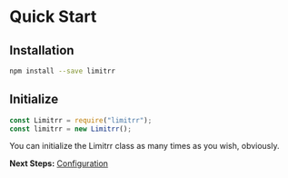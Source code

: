 # Quick Start

## Installation

```bash
npm install --save limitrr
```

## Initialize

```javascript
const Limitrr = require("limitrr");
const limitrr = new Limitrr();
```

You can initialize the Limitrr class as many times as you wish, obviously.

**Next Steps:** [Configuration](configuration.md)


